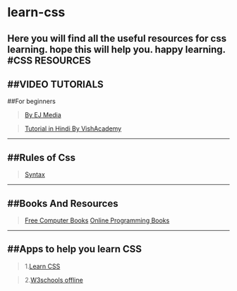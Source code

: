 # learn-css
Here you will find all the useful resources for css learning. hope this will help you. happy learning.
#CSS RESOURCES
----
##VIDEO TUTORIALS
----
##For beginners

>[By EJ Media](https://www.youtube.com/playlist?list=PLr6-GrHUlVf8JIgLcu3sHigvQjTw_aC9C)

>[Tutorial in Hindi By VishAcademy](https://www.youtube.com/playlist?list=PLHpTOkCsd2tMdHSUqV2CPpf73K7z_AIq_)
----
##Rules of Css
----
>[Syntax](http://www.w3schools.com/css/)
----
##Books And Resources
----
>[Free Computer Books](http://freecomputerbooks.com/webCssBooks.html)
>[Online Programming Books](http://www.onlineprogrammingbooks.com/css/)
----
##Apps to help you learn CSS
----
>1.[Learn CSS](https://play.google.com/store/apps/details?id=com.sololearn.csstrial)
           
>2.[W3schools offline](https://play.google.com/store/apps/details?id=w3schools.offline)
